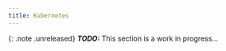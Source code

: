 ```yaml
---
title: Kubernetes
---
```


{: .note .unreleased}
**_TODO:_** This section is a work in progress...

<div style="min-height: 800px"></div>
